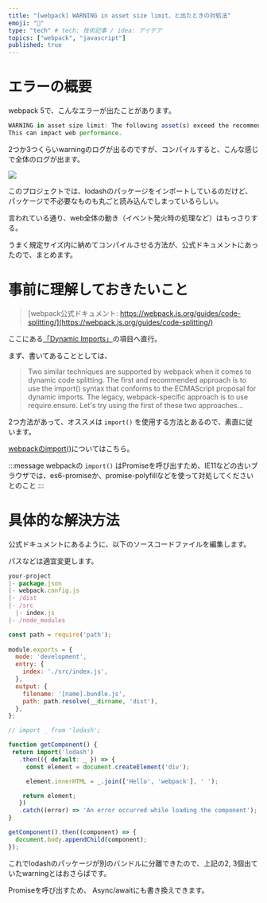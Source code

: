 ```yaml
---
title: "[webpack] WARNING in asset size limit、と出たときの対処法"
emoji: "🎍"
type: "tech" # tech: 技術記事 / idea: アイデア
topics: ["webpack", "javascript"]
published: true
---
```


# エラーの概要

webpack 5で、こんなエラーが出たことがあります。

```javascript
WARNING in asset size limit: The following asset(s) exceed the recommended size limit (97.7 KiB).
This can impact web performance.
```

2つか3つくらいwarningのログが出るのですが、コンパイルすると、こんな感じで全体のログが出ます。

![](https://storage.googleapis.com/zenn-user-upload/trop6ffot2jpqvonvy23xdtu7b8g)

このプロジェクトでは、lodashのパッケージをインポートしているのだけど、パッケージで不必要なものも丸ごと読み込んでしまっているらしい。

言われている通り、web全体の動き（イベント発火時の処理など）はもっさりする。

うまく規定サイズ内に納めてコンパイルさせる方法が、公式ドキュメントにあったので、まとめます。

# 事前に理解しておきたいこと

> [webpack公式ドキュメント: https://webpack.js.org/guides/code-splitting/](https://webpack.js.org/guides/code-splitting/)

ここにある[「Dynamic Imports」](https://webpack.js.org/guides/code-splitting/#dynamic-imports)の項目へ直行。

まず、書いてあることとしては、

> Two similar techniques are supported by webpack when it comes to dynamic code splitting. The first and recommended approach is to use the import() syntax that conforms to the ECMAScript proposal for dynamic imports. The legacy, webpack-specific approach is to use require.ensure. Let's try using the first of these two approaches...

2つ方法があって、オススメは `import()` を使用する方法とあるので、素直に従います。

[webpackのimport()](https://webpack.js.org/api/module-methods/#import-1)についてはこちら。

:::message
webpackの `import()` はPromiseを呼び出すため、IE11などの古いブラウザでは、es6-promiseか、promise-polyfillなどを使って対処してくださいとのこと
:::

# 具体的な解決方法

公式ドキュメントにあるように、以下のソースコードファイルを編集します。

パスなどは適宜変更します。

```javascript
your-project
|- package.json
|- webpack.config.js
|- /dist
|- /src
  |- index.js
|- /node_modules
```

```javascript:webpack.config.js
const path = require('path');
 
module.exports = {
  mode: 'development',
  entry: {
    index: './src/index.js',
  },
  output: {
    filename: '[name].bundle.js',
    path: path.resolve(__dirname, 'dist'),
  },
};
```

```javascript:src/index.js
// import _ from 'lodash';

function getComponent() {
 return import('lodash')
   .then(({ default: _ }) => {
     const element = document.createElement('div');

     element.innerHTML = _.join(['Hello', 'webpack'], ' ');

    return element;
   })
   .catch((error) => 'An error occurred while loading the component');
}

getComponent().then((component) => {
  document.body.appendChild(component);
});
```

これでlodashのパッケージが別のバンドルに分離できたので、上記の2, 3個出ていたwarningとはおさらばです。

Promiseを呼び出すため、 Async/awaitにも書き換えできます。